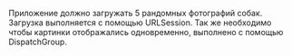 Приложение должно загружать 5 рандомных фотографий собак.
Загрузка выполняется с помощью URLSession.
Так же необходимо чтобы картинки отображались одновременно, выполнено с помощью DispatchGroup.
